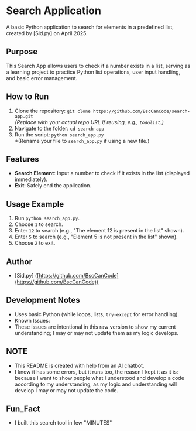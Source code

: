 # Search Application
A basic Python application to search for elements in a predefined list, created by [Sid.py] on April 2025.

## Purpose
This Search App allows users to check if a number exists in a list, serving as a learning project to practice Python list operations, user input handling, and basic error management.

## How to Run
1. Clone the repository: `git clone https://github.com/BscCanCode/search-app.git`  
   *(Replace with your actual repo URL if reusing, e.g., `todolist`.)*
2. Navigate to the folder: `cd search-app`
3. Run the script: `python search_app.py`  
   *(Rename your file to `search_app.py` if using a new file.)

## Features
- **Search Element**: Input a number to check if it exists in the list (displayed immediately).
- **Exit**: Safely end the application.

## Usage Example
1. Run `python search_app.py`.
2. Choose `1` to search.
3. Enter `12` to search (e.g., "The element 12 is present in the list" shown).
4. Enter `5` to search (e.g., "Element 5 is not present in the list" shown).
5. Choose `2` to exit.

## Author
- [Sid.py] ([https://github.com/BscCanCode](https://github.com/BscCanCode))

## Development Notes
- Uses basic Python (while loops, lists, `try-except` for error handling).
- Known Issues:
- These issues are intentional in this raw version to show my current understanding; I may or may not update them as my logic develops.

## NOTE
- This README is created with help from an AI chatbot.
- I know it has some errors, but it runs too, the reason I kept it as it is: because I want to show people what I understood and develop a code according to my understanding, as my logic and understanding will develop I may or may not update the code.

## Fun_Fact
- I built this search tool in few "MINUTES"
